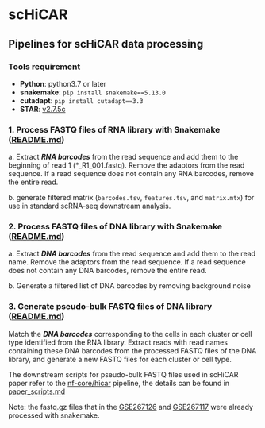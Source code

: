 # scHiCAR
## Pipelines for scHiCAR data processing

### Tools requirement

- **Python**: python3.7 or later
- **snakemake**:  `pip install snakemake==5.13.0`
- **cutadapt**: `pip install cutadapt==3.3`
- **STAR**: [v2.7.5c](https://github.com/alexdobin/STAR/releases/tag/2.7.5c)

### 1. Process FASTQ files of RNA library with Snakemake ([README.md](https://github.com/monnneee/scHiCAR/tree/main/1_RNA))
a. Extract ***RNA barcodes*** from the read sequence and add them to the beginning of read 1 (*_R1_001.fastq). Remove the adaptors from the read sequence. If a read sequence does not contain any RNA barcodes, remove the entire read.

b. generate filtered matrix (`barcodes.tsv`, `features.tsv`, and `matrix.mtx`) for use in standard scRNA-seq downstream analysis.

### 2. Process FASTQ files of DNA library with Snakemake ([README.md](https://github.com/monnneee/scHiCAR/tree/main/2_DNA))
a. Extract ***DNA barcodes*** from the read sequence and add them to the read name. Remove the adaptors from the read sequence. If a read sequence does not contain any DNA barcodes, remove the entire read.

b. Generate a filtered list of DNA barcodes by removing background noise

### 3. Generate pseudo-bulk FASTQ files of DNA library ([README.md](https://github.com/monnneee/scHiCAR/tree/main/3_create_pseudo-bulk_fastq))
Match the ***DNA barcodes*** corresponding to the cells in each cluster or cell type identified from the RNA library. Extract reads with read names containing these DNA barcodes from the processed FASTQ files of the DNA library, and generate a new FASTQ files for each cluster or cell type.

The downstream scripts for pseudo-bulk FASTQ files used in scHiCAR paper refer to the [nf-core/hicar](https://github.com/jianhong/hicar/tree/dev2rc) pipeline, the details can be found in [paper_scripts.md](https://github.com/monnneee/scHiCAR/blob/main/3_create_pseudo-bulk_fastq/paper_scripts.md)

Note: the fastq.gz files that in the [GSE267126](https://www.ncbi.nlm.nih.gov/geo/query/acc.cgi?acc=GSE267126) and [GSE267117](https://www.ncbi.nlm.nih.gov/geo/query/acc.cgi?acc=GSE267117) were already processed with snakemake.
